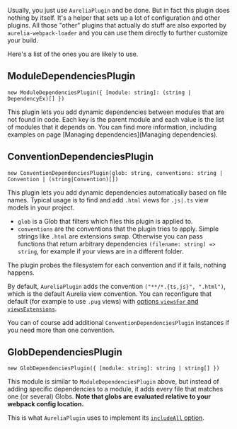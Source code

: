 Usually, you just use `AureliaPlugin` and be done. 
But in fact this plugin does nothing by itself.
It's a helper that sets up a lot of configuration and other plugins.
All those "other" plugins that actually do stuff are also exported by `aurelia-webpack-loader` and you can use them directly to further customize your build.

Here's a list of the ones you are likely to use.

## ModuleDependenciesPlugin
`new ModuleDependenciesPlugin({ [module: string]: (string | DependencyEx)[] })`

This plugin lets you add dynamic dependencies between modules that are not found in code.
Each key is the parent module and each value is the list of modules that it depends on.
You can find more information, including examples on page [Managing dependencies](Managing dependencies).

## ConventionDependenciesPlugin
`new ConventionDependenciesPlugin(glob: string, conventions: string | Convention | (string|Convention)[])`

This plugin lets you add dynamic dependencies automatically based on file names.
Typical usage is to find and add `.html` views for `.js|.ts` view models in your project.

- `glob` is a Glob that filters which files this plugin is applied to. 
- `conventions` are the conventions that the plugin tries to apply. Simple strings like `.html` are extensions swap. Otherwise you can pass functions that return arbitrary dependencies `(filename: string) => string`, for example if your views are in a different folder.

The plugin probes the filesystem for each convention and if it fails, nothing happens.

By default, `AureliaPlugin` adds the convention `("**/*.{ts,js}", ".html")`, which is the default Aurelia view convention.
You can reconfigure that default (for example to use `.pug` views) with [options `viewsFor` and `viewsExtensions`](https://github.com/jods4/aurelia-webpack-build/wiki/AureliaPlugin-options#viewfor-and-viewextensions).

You can of course add additional `ConventionDependenciesPlugin` instances if you need more than one convention.

## GlobDependenciesPlugin
`new GlobDependenciesPlugin({ [module: string]: string | string[] })`

This module is similar to `ModuleDependenciesPlugin` above, but instead of adding specific dependencies to a module, it adds every file that matches one (or several) Globs.
**Note that globs are evaluated relative to your webpack config location.**

This is what `AureliaPlugin` uses to implement its [`includeAll` option](https://github.com/jods4/aurelia-webpack-build/wiki/AureliaPlugin-options#includeall).

